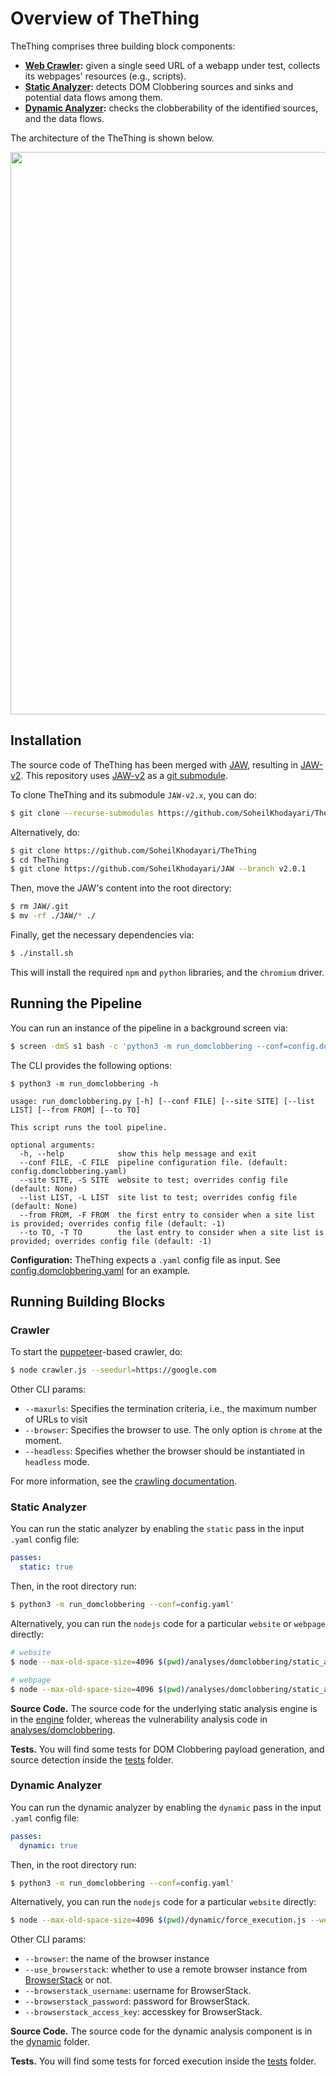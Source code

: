 # Overview of TheThing

TheThing comprises three building block components: 

- **[Web Crawler](https://github.com/SoheilKhodayari/JAW/tree/master/crawler):** given a single seed URL of a webapp under test, collects its webpages' resources (e.g., scripts).
- **[Static Analyzer](https://github.com/SoheilKhodayari/JAW/tree/master/analyses/domclobbering):** detects DOM Clobbering sources and sinks and potential data flows among them.
- **[Dynamic Analyzer](https://github.com/SoheilKhodayari/JAW/tree/master/dynamic):** checks the clobberability of the identified sources, and the data flows. 


The architecture of the TheThing is shown below.

<p align="center">
  <img align="center" width="900" src="https://github.com/SoheilKhodayari/TheThing/blob/master/docs/assets/architecture.png?raw=true">
</p>


## Installation

The source code of TheThing has been merged with [JAW](https://soheilkhodayari.github.io/JAW/), resulting in [JAW-v2](https://github.com/SoheilKhodayari/JAW/releases/tag/v2.0.1). This repository uses [JAW-v2](https://github.com/SoheilKhodayari/JAW/releases/tag/v2.0.1) as a [git submodule](https://git-scm.com/book/en/v2/Git-Tools-Submodules).


To clone TheThing and its submodule `JAW-v2.x`, you can do:
```bash
$ git clone --recurse-submodules https://github.com/SoheilKhodayari/TheThing
```

Alternatively, do:
```bash
$ git clone https://github.com/SoheilKhodayari/TheThing
$ cd TheThing
$ git clone https://github.com/SoheilKhodayari/JAW --branch v2.0.1  
```

Then, move the JAW's content into the root directory:
```bash
$ rm JAW/.git
$ mv -rf ./JAW/* ./
```

Finally, get the necessary dependencies via:
```bash
$ ./install.sh
```

This will install the required `npm` and `python` libraries, and the `chromium` driver.


## Running the Pipeline

You can run an instance of the pipeline in a background screen via: 
```bash
$ screen -dmS s1 bash -c 'python3 -m run_domclobbering --conf=config.domclobbering.yaml; exec sh'
```

The CLI provides the following options:

```
$ python3 -m run_domclobbering -h

usage: run_domclobbering.py [-h] [--conf FILE] [--site SITE] [--list LIST] [--from FROM] [--to TO]

This script runs the tool pipeline.

optional arguments:
  -h, --help            show this help message and exit
  --conf FILE, -C FILE  pipeline configuration file. (default: config.domclobbering.yaml)
  --site SITE, -S SITE  website to test; overrides config file (default: None)
  --list LIST, -L LIST  site list to test; overrides config file (default: None)
  --from FROM, -F FROM  the first entry to consider when a site list is provided; overrides config file (default: -1)
  --to TO, -T TO        the last entry to consider when a site list is provided; overrides config file (default: -1)

```


**Configuration:** TheThing expects a `.yaml` config file as input. See [config.domclobbering.yaml](https://github.com/SoheilKhodayari/TheThing/blob/master/config.domclobbering.yaml) for an example.


## Running Building Blocks


### Crawler 

To start the [puppeteer](https://github.com/puppeteer/puppeteer)-based crawler, do:

```bash
$ node crawler.js --seedurl=https://google.com
```

Other CLI params:

- `--maxurls`: Specifies the termination criteria, i.e., the maximum number of URLs to visit
- `--browser`: Specifies the browser to use. The only option is `chrome` at the moment.
- `--headless`: Specifies whether the browser should be instantiated in `headless` mode.


For more information, see the [crawling documentation](https://github.com/SoheilKhodayari/TheThing/tree/master/docs/crawling/crawlers.md).



### Static Analyzer 

You can run the static analyzer by enabling the `static` pass in the input `.yaml` config file:

```yaml
passes:
  static: true
```

Then, in the root directory run:

```bash
$ python3 -m run_domclobbering --conf=config.yaml'
```


Alternatively, you can run the `nodejs` code for a particular `website` or `webpage` directly:

```bash
# website
$ node --max-old-space-size=4096 $(pwd)/analyses/domclobbering/static_analysis.js --seedurl=https://example.com

# webpage
$ node --max-old-space-size=4096 $(pwd)/analyses/domclobbering/static_analysis.js --singlefolder=$(pwd)/data/website-folder/webpage-folder
```


**Source Code.** The source code for the underlying static analysis engine is in the [engine](https://github.com/SoheilKhodayari/JAW/tree/master/engine) folder, whereas the vulnerability analysis code in [analyses/domclobbering](https://github.com/SoheilKhodayari/JAW/tree/master/analyses/domclobbering).

**Tests.** You will find some tests for DOM Clobbering payload generation, and source detection inside the [tests](https://github.com/SoheilKhodayari/JAW/tree/master/tests) folder.


### Dynamic Analyzer


You can run the dynamic analyzer by enabling the `dynamic` pass in the input `.yaml` config file:

```yaml
passes:
  dynamic: true
```

Then, in the root directory run:

```bash
$ python3 -m run_domclobbering --conf=config.yaml'
```

Alternatively, you can run the `nodejs` code for a particular `website` directly:


```bash
$ node --max-old-space-size=4096 $(pwd)/dynamic/force_execution.js --website=https://example.com
```

Other CLI params:

- `--browser`: the name of the browser instance
- `--use_browserstack`: whether to use a remote browser instance from [BrowserStack](https://www.browserstack.com) or not.
- `--browserstack_username`: username for BrowserStack.
- `--browserstack_password`: password for BrowserStack.
- `--browserstack_access_key`: accesskey for BrowserStack.


**Source Code.** The source code for the dynamic analysis component is in the [dynamic](https://github.com/SoheilKhodayari/JAW/tree/master/dynamic) folder.

**Tests.** You will find some tests for forced execution inside the [tests](https://github.com/SoheilKhodayari/JAW/tree/master/tests/dynamic-analysis) folder.















